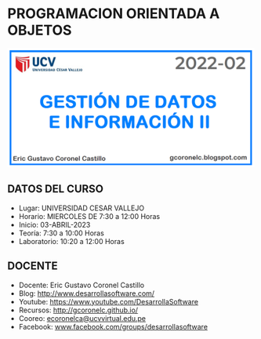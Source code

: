 #  PROGRAMACION ORIENTADA A OBJETOS

![PROGRAMACION ORIENTADA A OBJETOS](https://raw.githubusercontent.com/gcoronelc/UCV_GDI-2_202202-B1/master/img/curso.png)


## DATOS DEL CURSO

- Lugar: UNIVERSIDAD CESAR VALLEJO
- Horario: MIERCOLES DE 7:30 a 12:00 Horas
- Inicio: 03-ABRIL-2023
- Teoría: 7:30 a 10:00 Horas
- Laboratorio: 10:20 a 12:00 Horas


## DOCENTE

- Docente: Eric Gustavo Coronel Castillo
- Blog: http://www.desarrollasoftware.com/
- Youtube: https://www.youtube.com/DesarrollaSoftware
- Recursos: http://gcoronelc.github.io/
- Cooreo: ecoronelca@ucvvirtual.edu.pe
- Facebook: www.facebook.com/groups/desarrollasoftware


